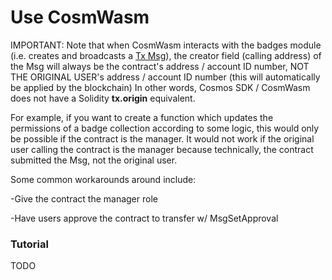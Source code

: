 # Use CosmWasm

IMPORTANT: Note that when CosmWasm interacts with the badges module (i.e. creates and broadcasts a [Tx Msg](../need-to-know/tx-msg-interfaces.md)), the creator field (calling address) of the Msg will always be the contract's address / account ID number, NOT THE ORIGINAL USER's address / account ID number (this will automatically be applied by the blockchain) In other words, Cosmos SDK / CosmWasm does not have a Solidity **tx.origin** equivalent.

For example, if you want to create a function which updates the permissions of a badge collection according to some logic, this would only be possible if the contract is the manager. It would not work if the original user calling the contract is the manager because technically, the contract submitted the Msg, not the original user.&#x20;



Some common workarounds around include:

\-Give the contract the manager role

\-Have users approve the contract to transfer w/ MsgSetApproval

### Tutorial

TODO

